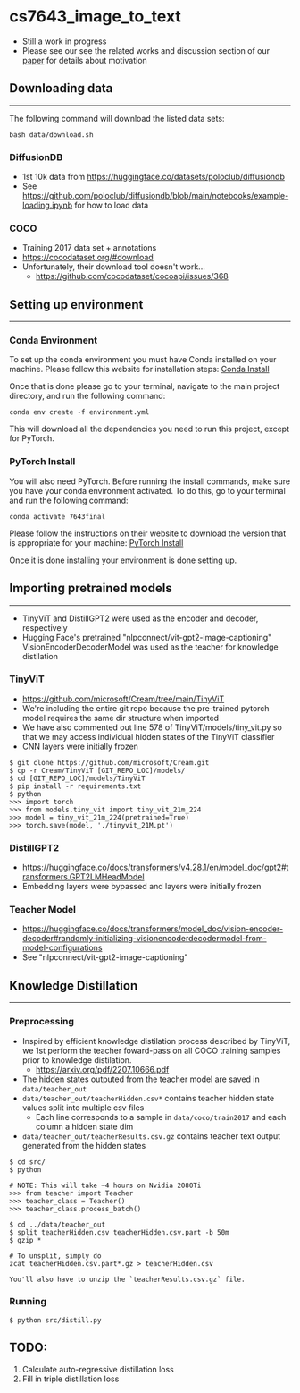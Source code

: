 # cs7643_image_to_text
- Still a work in progress
- Please see our see the related works and discussion section of our [paper]() for details about motivation
## Downloading data
---
The following command will download the listed data sets:
```
bash data/download.sh
```
### DiffusionDB
- 1st 10k data from https://huggingface.co/datasets/poloclub/diffusiondb
- See https://github.com/poloclub/diffusiondb/blob/main/notebooks/example-loading.ipynb for how to load data

### COCO
- Training 2017 data set + annotations
- https://cocodataset.org/#download
- Unfortunately, their download tool doesn't work...
    - https://github.com/cocodataset/cocoapi/issues/368

## Setting up environment
---
### Conda Environment
To set up the conda environment you must have Conda installed on your machine. Please follow this website for installation steps: [Conda Install](https://conda.io/projects/conda/en/latest/user-guide/install/index.html) 

Once that is done please go to your terminal, navigate to the main project directory, and run the following command:
```
conda env create -f environment.yml
```
This will download all the dependencies you need to run this project, except for PyTorch.

### PyTorch Install
You will also need PyTorch. Before running the install commands, make sure you have your conda environment activated. To do this, go to your terminal and run the following command:
```
conda activate 7643final
```

Please follow the instructions on their website to download the version that is appropriate for your machine: [PyTorch Install](https://pytorch.org/)

Once it is done installing your environment is done setting up.  

## Importing pretrained models
---
- TinyViT and DistillGPT2 were used as the encoder and decoder, respectively
- Hugging Face's pretrained "nlpconnect/vit-gpt2-image-captioning" VisionEncoderDecoderModel was used as the teacher for knowledge distilation
### TinyViT
- https://github.com/microsoft/Cream/tree/main/TinyViT
- We're including the entire git repo because the pre-trained pytorch model requires the same dir structure when imported
- We have also commented out line 578 of TinyViT/models/tiny_vit.py so that we may access individual hidden states of the TinyViT classifier
- CNN layers were initially frozen
```
$ git clone https://github.com/microsoft/Cream.git
$ cp -r Cream/TinyViT [GIT_REPO_LOC]/models/
$ cd [GIT_REPO_LOC]/models/TinyViT
$ pip install -r requirements.txt
$ python
>>> import torch
>>> from models.tiny_vit import tiny_vit_21m_224
>>> model = tiny_vit_21m_224(pretrained=True)
>>> torch.save(model, './tinyvit_21M.pt')
```
### DistillGPT2
- https://huggingface.co/docs/transformers/v4.28.1/en/model_doc/gpt2#transformers.GPT2LMHeadModel
- Embedding layers were bypassed and layers were initially frozen

### Teacher Model
- https://huggingface.co/docs/transformers/model_doc/vision-encoder-decoder#randomly-initializing-visionencoderdecodermodel-from-model-configurations
- See "nlpconnect/vit-gpt2-image-captioning"

## Knowledge Distillation
---
### Preprocessing
- Inspired by efficient knowledge distilation process described by TinyViT, we 1st perform the teacher foward-pass on all COCO training samples prior to knowledge distilation.
    - https://arxiv.org/pdf/2207.10666.pdf
- The hidden states outputed from the teacher model are saved in `data/teacher_out`
- `data/teacher_out/teacherHidden.csv*` contains teacher hidden state values split into multiple csv files
    - Each line corresponds to a sample in `data/coco/train2017` and each column a hidden state dim
- `data/teacher_out/teacherResults.csv.gz` contains teacher text output generated from the hidden states
```
$ cd src/
$ python

# NOTE: This will take ~4 hours on Nvidia 2080Ti
>>> from teacher import Teacher
>>> teacher_class = Teacher()
>>> teacher_class.process_batch()

$ cd ../data/teacher_out
$ split teacherHidden.csv teacherHidden.csv.part -b 50m
$ gzip *

# To unsplit, simply do
zcat teacherHidden.csv.part*.gz > teacherHidden.csv

You'll also have to unzip the `teacherResults.csv.gz` file.

```
### Running
```
$ python src/distill.py
```

## TODO:
1. Calculate auto-regressive distillation loss
2. Fill in triple distillation loss
